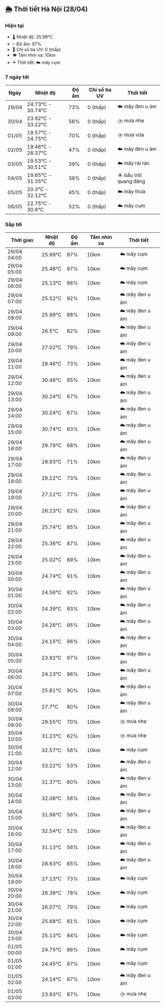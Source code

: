 ## 🌦️ Thời tiết Hà Nội (28/04)

### Hiện tại

- 🌡️ Nhiệt độ: 25.99℃
- 💦 Độ ẩm: 97%
- 🌟 Chỉ số tia UV: 0 (thấp)
- 👁️ Tầm nhìn xa: 10km
- ☂️ Thời tiết: ☁️ mây cụm

### 7 ngày tới

| Ngày | Nhiệt độ | Độ ẩm | Chỉ số tia UV | Thời tiết |
| --- | --- | --- | --- | --- |
| 29/04 | 24.73℃ - 30.74℃ | 73% | 0 (thấp) | ☁️ mây đen u ám |
| 30/04 | 23.92℃ - 33.22℃ | 56% | 0 (thấp) | ⛈️ mưa nhẹ |
| 01/05 | 19.57℃ - 24.75℃ | 70% | 0 (thấp) | ⛈️ mưa vừa |
| 02/05 | 19.46℃ - 28.37℃ | 47% | 0 (thấp) | ☁️ mây đen u ám |
| 03/05 | 19.53℃ - 30.51℃ | 39% | 0 (thấp) | ☁️ mây rải rác |
| 04/05 | 19.65℃ - 31.35℃ | 38% | 0 (thấp) | ☀️ bầu trời quang đãng |
| 05/05 | 20.3℃ - 32.12℃ | 45% | 0 (thấp) | ☁️ mây thưa |
| 06/05 | 22.75℃ - 30.9℃ | 52% | 0 (thấp) | ☁️ mây cụm |

### Sắp tới

| Thời gian | Nhiệt độ | Độ ẩm | Tầm nhìn xa | Thời tiết |
| --- | --- | --- | --- | --- |
| 29/04 04:00 | 25.99℃ | 97% | 10km | ☁️ mây cụm |
| 29/04 05:00 | 25.48℃ | 97% | 10km | ☁️ mây cụm |
| 29/04 06:00 | 25.13℃ | 96% | 10km | ☁️ mây cụm |
| 29/04 07:00 | 25.52℃ | 92% | 10km | ☁️ mây đen u ám |
| 29/04 08:00 | 25.99℃ | 88% | 10km | ☁️ mây đen u ám |
| 29/04 09:00 | 26.5℃ | 82% | 10km | ☁️ mây đen u ám |
| 29/04 10:00 | 27.02℃ | 79% | 10km | ☁️ mây đen u ám |
| 29/04 11:00 | 28.46℃ | 73% | 10km | ☁️ mây đen u ám |
| 29/04 12:00 | 30.48℃ | 65% | 10km | ☁️ mây đen u ám |
| 29/04 13:00 | 30.24℃ | 67% | 10km | ☁️ mây đen u ám |
| 29/04 14:00 | 30.24℃ | 67% | 10km | ☁️ mây đen u ám |
| 29/04 15:00 | 30.74℃ | 63% | 10km | ☁️ mây đen u ám |
| 29/04 16:00 | 29.78℃ | 68% | 10km | ☁️ mây đen u ám |
| 29/04 17:00 | 28.93℃ | 71% | 10km | ☁️ mây đen u ám |
| 29/04 18:00 | 28.12℃ | 73% | 10km | ☁️ mây đen u ám |
| 29/04 19:00 | 27.12℃ | 77% | 10km | ☁️ mây đen u ám |
| 29/04 20:00 | 26.23℃ | 82% | 10km | ☁️ mây đen u ám |
| 29/04 21:00 | 25.74℃ | 85% | 10km | ☁️ mây đen u ám |
| 29/04 22:00 | 25.36℃ | 87% | 10km | ☁️ mây đen u ám |
| 29/04 23:00 | 25.02℃ | 89% | 10km | ☁️ mây đen u ám |
| 30/04 00:00 | 24.74℃ | 91% | 10km | ☁️ mây đen u ám |
| 30/04 01:00 | 24.56℃ | 92% | 10km | ☁️ mây đen u ám |
| 30/04 02:00 | 24.39℃ | 93% | 10km | ☁️ mây đen u ám |
| 30/04 03:00 | 24.26℃ | 95% | 10km | ☁️ mây đen u ám |
| 30/04 04:00 | 24.15℃ | 96% | 10km | ☁️ mây đen u ám |
| 30/04 05:00 | 23.92℃ | 97% | 10km | ☁️ mây đen u ám |
| 30/04 06:00 | 24.13℃ | 96% | 10km | ☁️ mây đen u ám |
| 30/04 07:00 | 25.81℃ | 90% | 10km | ☁️ mây đen u ám |
| 30/04 08:00 | 27.7℃ | 80% | 10km | ☁️ mây đen u ám |
| 30/04 09:00 | 29.55℃ | 70% | 10km | ⛈️ mưa nhẹ |
| 30/04 10:00 | 31.23℃ | 62% | 10km | ⛈️ mưa nhẹ |
| 30/04 11:00 | 32.57℃ | 56% | 10km | ☁️ mây cụm |
| 30/04 12:00 | 33.22℃ | 53% | 10km | ☁️ mây đen u ám |
| 30/04 13:00 | 31.37℃ | 60% | 10km | ☁️ mây đen u ám |
| 30/04 14:00 | 32.08℃ | 56% | 10km | ☁️ mây đen u ám |
| 30/04 15:00 | 31.98℃ | 56% | 10km | ☁️ mây đen u ám |
| 30/04 16:00 | 32.54℃ | 52% | 10km | ☁️ mây đen u ám |
| 30/04 17:00 | 31.13℃ | 56% | 10km | ☁️ mây đen u ám |
| 30/04 18:00 | 28.63℃ | 65% | 10km | ☁️ mây đen u ám |
| 30/04 19:00 | 27.13℃ | 73% | 10km | ☁️ mây cụm |
| 30/04 20:00 | 26.39℃ | 78% | 10km | ☁️ mây cụm |
| 30/04 21:00 | 26.07℃ | 79% | 10km | ☁️ mây cụm |
| 30/04 22:00 | 25.68℃ | 81% | 10km | ☁️ mây cụm |
| 30/04 23:00 | 25.13℃ | 84% | 10km | ☁️ mây cụm |
| 01/05 00:00 | 24.75℃ | 86% | 10km | ☁️ mây cụm |
| 01/05 01:00 | 24.45℃ | 87% | 10km | ☁️ mây cụm |
| 01/05 02:00 | 24.14℃ | 87% | 10km | ☁️ mây đen u ám |
| 01/05 03:00 | 23.93℃ | 87% | 10km | ⛈️ mưa nhẹ |
